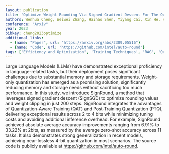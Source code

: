 ```yaml
---
layout: publication
title: 'Optimize Weight Rounding Via Signed Gradient Descent For The Quantization Of Llms'
authors: Wenhua Cheng, Weiwei Zhang, Haihao Shen, Yiyang Cai, Xin He, Kaokao Lv, Yi Liu
conference: "Arxiv"
year: 2023
bibkey: cheng2023optimize
additional_links:
  - {name: "Paper", url: "https://arxiv.org/abs/2309.05516"}
  - {name: "Code", url: "https://github.com/intel/auto-round"}
tags: ['Efficiency and Optimization', 'Training Techniques', 'RAG', 'Quantization', 'Has Code']
---
```

Large Language Models (LLMs) have demonstrated exceptional proficiency in
language-related tasks, but their deployment poses significant challenges due
to substantial memory and storage requirements. Weight-only quantization has
emerged as a promising solution, significantly reducing memory and storage
needs without sacrificing too much performance. In this study, we introduce
SignRound, a method that leverages signed gradient descent (SignSGD) to
optimize rounding values and weight clipping in just 200 steps. SignRound
integrates the advantages of Quantization-Aware Training (QAT) and
Post-Training Quantization (PTQ), delivering exceptional results across 2 to 4
bits while minimizing tuning costs and avoiding additional inference overhead.
For example, SignRound achieved absolute average accuracy improvements ranging
from 6.91% to 33.22% at 2bits, as measured by the average zero-shot accuracy
across 11 tasks. It also demonstrates strong generalization in recent models,
achieving near-lossless 4-bit quantization in most scenarios. The source code
is publicly available at https://github.com/intel/auto-round.
